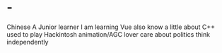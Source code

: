 # -
Chinese A Junior learner I am learning Vue also know a little about C++ used to play Hackintosh animation/AGC lover care about politics think independently
